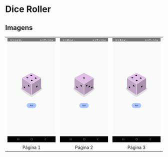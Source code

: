 # Dice Roller

## Imagens

<table>
  <tr>
    <td><img src="./imagens/1-DiceRoller.jpeg" width="200"></td>
    <td><img src="./imagens/2-DiceRoller.jpeg" width="200"></td>
    <td><img src="./imagens/3-DiceRoller.jpeg" width="200"></td>
  </tr>
  <tr>
    <td align="center">Página 1</td>
    <td align="center">Página 2</td>
    <td align="center">Página 3</td>
  </tr>
</table>
